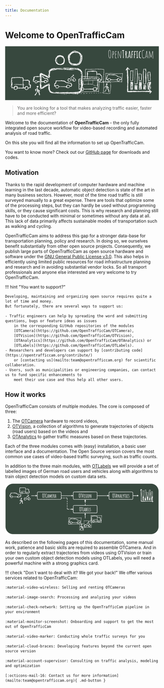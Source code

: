 ```yaml
---
title: Documentation
---
```


# Welcome to OpenTrafficCam

![OpenTrafficCam Overview](../OpenTrafficCam_1200.svg)

> You are looking for a tool that makes analyzing traffic easier, faster and more efficient?

Welcome to the documentation of **OpenTrafficCam** - the only fully integrated open source workflow for video-based recording
and automated analysis of road traffic.

On this site you will find all the information to set up OpenTrafficCam.

You want to know more? Check out our [GitHub page](https://github.com/OpenTrafficCam) for downloads and codes.

## Motivation

Thanks to the rapid development of computer hardware and machine learning in the last decade,
automatic object detection is state of the art in many business sectors.
However, most of the time road traffic is still surveyed manually to a great expense.
There are tools that optimize some of the processing steps,
but they can hardly be used without programming skills, or they cause significant costs.
This is why research and planning still have to be conducted with minimal or sometimes without any data at all.
This lack of data primarily affects sustainable modes of transportation such as walking and cycling.

OpenTrafficCam aims to address this gap for a stronger data-base
for transportation planning, policy and research.
In doing so, we ourselves benefit substantially from other open source projects.
Consequently, we publish large parts of OpenTrafficCam as open source hardware and software
under the [GNU General Public License v3.0](https://github.com/OpenTrafficCam/OTVision/blob/master/LICENSE).
This also helps in efficiently using limited public resources for road infrastructure planning and research
and in avoiding substantial vendor locks.
So all transport professionals and anyone else interested are very welcome to try OpenTrafficCam.

!!! hint "You want to support?"

    Developing, maintaining and organizing open source requires quite a lot of time and money.
    But fortunately, there are several ways to support us:

    - Traffic engineers can help by spreading the word and submitting questions, bugs or feature ideas as issues
        in the corresponding GitHub repositories of the modules
        [OTCamera](https://github.com/OpenTrafficCam/OTCamera),
        [OTVision](https://github.com/OpenTrafficCam/OTVision),
        [OTAnalytics](https://github.com/OpenTrafficCam/OTAnalytics) or
        [OTLabels](https://github.com/OpenTrafficCam/OTLabels).
    - Researchers and developers can support by [contributing code](https://opentrafficcam.org/contribute/)
        or [contacting us](mailto:team@opentrafficcam.org) for scientific collaboration.
    - Users, such as municipalities or engineering companies, can contact us to fund specific enhancements to
        meet their use case and thus help all other users.

## How it works

OpenTrafficCam consists of multiple modules. The core is composed of three:

1. The [OTCamera](/OTCamera/) hardware to record videos,
2. [OTVision](/OTVision/), a collection of algorithms to generate trajectories
of objects (road users) based on the videos and
3. [OTAnalytics](/OTAnalytics/) to gather traffic measures based on these trajectories.

Each of the three modules comes with (easy) installation, a basic user interface and a documentation.
The Open Source version covers the most common use cases of video-based traffic surveying,
such as traffic counts.

In addition to the three main modules, with [OTLabels](/OTLabels/)
we will provide a set of labelled images of German road users and vehicles along with algorithms
to train object detection models on custom data sets.

![framework](framework_OTC_website.png)

As described on the following pages of this documentation, some manual work, patience and basic skills
are required to assemble OTCamera.
And in order to regularly extract trajectories from videos using OTVision or train your own custom object detection models
using OTLabels, you will need a powerful machine with a strong graphics card.

!!! check "Don´t want to deal with it? We got your back!"
    We offer various services related to OpenTrafficCam:

    :material-video-wireless: Selling and renting OTCameras

    :material-image-search: Processing and analyzing your videos

    :material-check-network: Setting up the OpenTrafficCam pipeline in your environment

    :material-monitor-screenshot: Onboarding and support to get the most out of OpenTrafficCam

    :material-video-marker: Conducting whole traffic surveys for you
    
    :material-cloud-braces: Developing features beyond the current open source version

    :material-account-supervisor: Consulting on traffic analysis, modeling and optimization

    [:octicons-mail-16: Contact us for more information](mailto:team@opentrafficcam.org){ .md-button }


